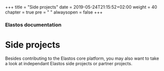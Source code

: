 +++
title = "Side projects"
date = 2019-05-24T21:15:52+02:00
weight = 40
chapter = true
pre = "<i class='fa ela-folder'></i> "
alwaysopen = false
+++

### Elastos documentation

# Side projects

Besides contributing to the Elastos core platform, you may also want to take a look at independant Elastos side projects or partner projects.